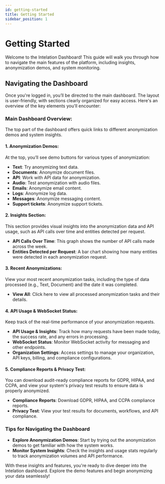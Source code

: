 ```yaml
---
id: getting-started
title: Getting Started
sidebar_position: 1
---
```

# Getting Started

Welcome to the Intelation Dashboard! This guide will walk you through how to navigate the main features of the platform, including insights, anonymization demos, and system monitoring.

## Navigating the Dashboard

Once you're logged in, you’ll be directed to the main dashboard. The layout is user-friendly, with sections clearly organized for easy access. Here's an overview of the key elements you'll encounter:

### Main Dashboard Overview:
The top part of the dashboard offers quick links to different anonymization demos and system insights.

#### **1. Anonymization Demos**:
At the top, you’ll see demo buttons for various types of anonymization:
- **Text**: Try anonymizing text data.
- **Documents**: Anonymize document files.
- **API**: Work with API data for anonymization.
- **Audio**: Test anonymization with audio files.
- **Emails**: Anonymize email content.
- **Logs**: Anonymize log data.
- **Messages**: Anonymize messaging content.
- **Support tickets**: Anonymize support tickets.

#### **2. Insights Section**:
This section provides visual insights into the anonymization data and API usage, such as API calls over time and entities detected per request.

- **API Calls Over Time**: This graph shows the number of API calls made across the week.
- **Entities Detected per Request**: A bar chart showing how many entities were detected in each anonymization request.

#### **3. Recent Anonymizations**:
View your most recent anonymization tasks, including the type of data processed (e.g., Text, Document) and the date it was completed.

- **View All**: Click here to view all processed anonymization tasks and their details.

#### **4. API Usage & WebSocket Status**:
Keep track of the real-time performance of your anonymization requests.

- **API Usage & Insights**: Track how many requests have been made today, the success rate, and any errors in processing.
- **WebSocket Status**: Monitor WebSocket activity for messaging and other endpoints.
- **Organization Settings**: Access settings to manage your organization, API keys, billing, and compliance configurations.

#### **5. Compliance Reports & Privacy Test**:
You can download audit-ready compliance reports for GDPR, HIPAA, and CCPA, and view your system's privacy test results to ensure data is properly anonymized.

- **Compliance Reports**: Download GDPR, HIPAA, and CCPA compliance reports.
- **Privacy Test**: View your test results for documents, workflows, and API compliance.

### Tips for Navigating the Dashboard
- **Explore Anonymization Demos**: Start by trying out the anonymization demos to get familiar with how the system works.
- **Monitor System Insights**: Check the insights and usage stats regularly to track anonymization volumes and API performance.

With these insights and features, you're ready to dive deeper into the Intelation dashboard. Explore the demo features and begin anonymizing your data seamlessly!
